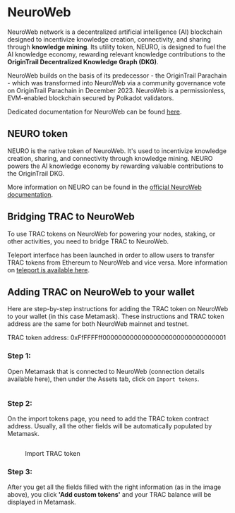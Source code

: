 # NeuroWeb

NeuroWeb network is a decentralized artificial intelligence (AI) blockchain designed to incentivize knowledge creation, connectivity, and sharing through **knowledge mining**. Its utility token, NEURO, is designed to fuel the AI knowledge economy, rewarding relevant knowledge contributions to the **OriginTrail Decentralized Knowledge Graph (DKG)**.

NeuroWeb builds on the basis of its predecessor - the OriginTrail Parachain - which was transformed into NeuroWeb via a community governance vote on OriginTrail Parachain in December 2023. NeuroWeb is a permissionless, EVM-enabled blockchain secured by Polkadot validators.

Dedicated documentation for NeuroWeb can be found [here](https://docs.neuroweb.ai/).

## NEURO token

NEURO is the native token of NeuroWeb. It's used to incentivize knowledge creation, sharing, and connectivity through knowledge mining. NEURO powers the AI knowledge economy by rewarding valuable contributions to the OriginTrail DKG.

More information on NEURO can be found in the [official NeuroWeb documentation](https://docs.neuroweb.ai/neuro-token).

## Bridging TRAC to NeuroWeb

To use TRAC tokens on NeuroWeb for powering your nodes, staking, or other activities, you need to bridge TRAC to NeuroWeb.&#x20;

Teleport interface has been launched in order to allow users to transfer TRAC tokens from Ethereum to NeuroWeb and vice versa. More information on [teleport is available here](teleport-instructions-neuroweb.md).

## Adding TRAC on NeuroWeb to your wallet

Here are step-by-step instructions for adding the TRAC token on NeuroWeb to your wallet (in this case Metamask). These instructions and TRAC token address are the same for both NeuroWeb mainnet and testnet.

TRAC token address: 0xFfFFFFff00000000000000000000000000000001

### **Step 1:**&#x20;

Open Metamask that is connected to NeuroWeb (connection details available here), then under the Assets tab, click on `Import tokens`.

<figure><img src="../.gitbook/assets/Screen Shot 2022-12-15 at 14.22.00.png" alt=""><figcaption></figcaption></figure>

### Step 2:

On the import tokens page, you need to add the TRAC token contract address. Usually, all the other fields will be automatically populated by Metamask.

<figure><img src="../.gitbook/assets/trac_metamask.png" alt=""><figcaption><p>Import TRAC token</p></figcaption></figure>

### Step 3:

After you get all the fields filled with the right information (as in the image above), you click **'Add custom tokens'** and your TRAC balance will be displayed in Metamask.

